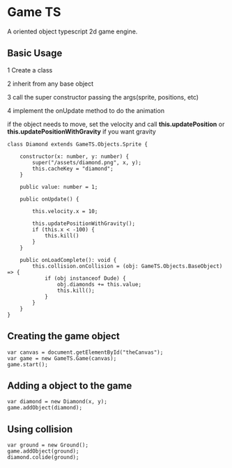# Game TS #

A oriented object typescript 2d game engine.

## Basic Usage ##

1 Create a class

2 inherit from any base object

3 call the super constructor passing the args(sprite, positions, etc)

4 implement the onUpdate method to do the animation


if the object needs to move, set the velocity and call **this.updatePosition** or **this.updatePositionWithGravity** if you want gravity

	class Diamond extends GameTS.Objects.Sprite {
	
	    constructor(x: number, y: number) {
	        super("/assets/diamond.png", x, y);
	        this.cacheKey = "diamond";
	    }
	
	    public value: number = 1;
	
	    public onUpdate() {
	
	        this.velocity.x = 10;
	
	        this.updatePositionWithGravity();
	        if (this.x < -100) {
	            this.kill()
	        }
	    }
	
	    public onLoadComplete(): void {
	        this.collision.onCollision = (obj: GameTS.Objects.BaseObject) => {
	            if (obj instanceof Dude) {
	                obj.diamonds += this.value;
	                this.kill();
	            }
	        }
	    }
	}

## Creating the game object ##

	var canvas = document.getElementById("theCanvas");
	var game = new GameTS.Game(canvas);
	game.start();

## Adding a object to the game ##

	var diamond = new Diamond(x, y);
	game.addObject(diamond);

## Using collision ##

	var ground = new Ground();
	game.addObject(ground);
	diamond.colide(ground);

